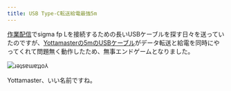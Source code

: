 ```yaml
---
title: USB Type-C転送給電最強5m
---
```

[作業配信](https://www.youtube.com/c/r7kamura)でsigma fp Lを接続するための長いUSBケーブルを探す日々を送っていたのですが、[Yottamasterの5mのUSBケーブル](https://www.amazon.co.jp/dp/B09Y1BY75P)がデータ転送と給電を同時にやってくれて問題無く動作したため、無事エンドゲームとなりました。

![](https://lh4.googleusercontent.com/4fa0SNMtuR4V0aSriDEPEuwB2fW6jw0-FSCt5uYi3QAC7MZpLRigljpA565EPVO2SGBX-DA4q7Z2PNhCTi9Dy3HcRqkvRnYfWkIIR04CA1mzFjU-tpqkV-Eh9T8eSOx57KdVJSxbTjWVbZ0Eev6yhcSg1EomvQxbnUdzwWDU0Az_6ZJkEdyc9p3jgA "ɹǝʇsɐɯɐʇʇo⅄")

Yottamaster、いい名前ですね。
